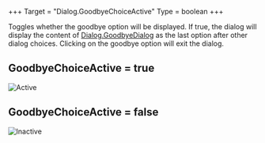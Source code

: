 +++
Target = "Dialog.GoodbyeChoiceActive"
Type = boolean
+++

Toggles whether the goodbye option will be displayed. If true, the dialog will display the content of [Dialog.GoodbyeDialog](https://developer.roblox.com/api-reference/property/Dialog/GoodbyeDialog) as the last option after other dialog choices. Clicking on the goodbye option will exit the dialog.## GoodbyeChoiceActive = true![Active][1]## GoodbyeChoiceActive = false![Inactive][2][1]: https://developer.roblox.com/assets/5b6101077eac3e673d5e5e19/GoodbyeChoiceActive.png[2]: https://developer.roblox.com/assets/5b610107858e507e4016cc26/GoodbyeChoiceInactive.png